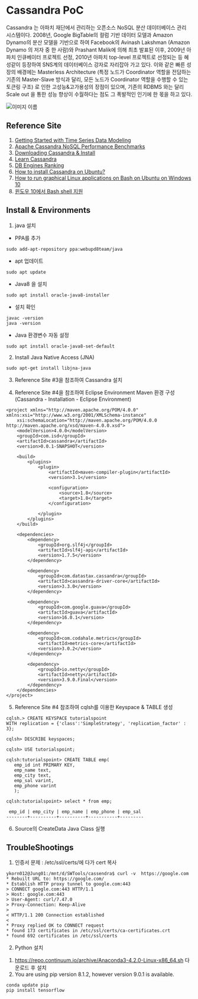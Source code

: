 Cassandra PoC
==

Cassandra 는 아파치 재단에서 관리하는 오픈소스 NoSQL 분산 데이터베이스 관리 시스템이다.
2008년, Google BigTable의 컬럼 기반 데이터 모델과 Amazon Dynamo의 분산 모델을 기반으로 하여 
Facebook의 Avinash Lakshman (Amazon Dynamo 의 저자 중 한 사람)와 Prashant Malik에 
의해 최초 발표된 이후, 2009년 아파치 인큐베이터 프로젝트 선정, 2010년 아파치 top-level 프로젝트로 
선정되는 등 혜성같이 등장하여 SNS계의 데이터베이스 강자로 자리잡아 가고 있다. 이와 같은 빠른 성장의 배경에는 
Masterless Architecture (특정 노드가 Coordinator 역할을 전담하는 기존의 Master-Slave 
방식과 달리, 모든 노드가 Coordinator 역할을 수행할 수 있는 토큰링 구조) 로 인한 고성능&고가용성의 장점이 있으며, 
기존의 RDBMS 와는 달리 Scale out 을 통한 성능 향상이 수월하다는 점도 그 폭발적인 인기에 한 몫을 하고 있다. 

![이미지 이름](http://culturallife.xyz/wp-content/uploads/2017/03/%EC%BA%A1%EC%B2%98.png)


## Reference Site
1. [Getting Started with Time Series Data Modeling](https://academy.datastax.com/resources/getting-started-time-series-data-modeling)
2. [Apache Cassandra NoSQL Performance Benchmarks](https://academy.datastax.com/planet-cassandra/nosql-performance-benchmarks)
3. [Downloading Cassandra & Install](http://cassandra.apache.org/download/)
4. [Learn Cassandra](https://www.tutorialspoint.com/cassandra/index.htm)
6. [DB Engines Ranking](https://db-engines.com/en/ranking)
7. [How to install Cassandra on Ubuntu?](https://github.com/ykorn012/cassandra/blob/master/README.md)
8. [How to run graphical Linux applications on Bash on Ubuntu on Windows 10](https://seanthegeek.net/234/graphical-linux-applications-bash-ubuntu-windows/)
9. [윈도우 10에서 Bash shell 지원](https://blogs.msdn.microsoft.com/eva/?p=7633)
   
## Install & Environments
1. java 설치 
- PPA를 추가
~~~
sudo add-apt-repository ppa:webupd8team/java
~~~
- apt 업데이트
~~~
sudo apt update
~~~
- Java8 을 설치
~~~
sudo apt install oracle-java8-installer
~~~
- 설치 확인
~~~
javac -version
java -version
~~~
- Java 환경변수 자동 설정
~~~
sudo apt install oracle-java8-set-default
~~~

2. Install Java Native Access (JNA)
~~~
sudo apt-get install libjna-java  
~~~ 
3. Reference Site #3을 참조하여 Cassandra 설치

4. Reference Site #4을 참조하여 Eclipse Environment Maven 환경 구성 (Cassandra - Installation - Eclipse Environment)
~~~
<project xmlns="http://maven.apache.org/POM/4.0.0" xmlns:xsi="http://www.w3.org/2001/XMLSchema-instance"
	xsi:schemaLocation="http://maven.apache.org/POM/4.0.0 http://maven.apache.org/xsd/maven-4.0.0.xsd">
	<modelVersion>4.0.0</modelVersion>
	<groupId>com.isd</groupId>
	<artifactId>cassandra</artifactId>
	<version>0.0.1-SNAPSHOT</version>

	<build>
		<plugins>
			<plugin>
				<artifactId>maven-compiler-plugin</artifactId>
				<version>3.1</version>

				<configuration>
					<source>1.8</source>
					<target>1.8</target>
				</configuration>

			</plugin>
		</plugins>
	</build>

	<dependencies>
		<dependency>
			<groupId>org.slf4j</groupId>
			<artifactId>slf4j-api</artifactId>
			<version>1.7.5</version>
		</dependency>

		<dependency>
			<groupId>com.datastax.cassandra</groupId>
			<artifactId>cassandra-driver-core</artifactId>
			<version>3.3.0</version>
		</dependency>

		<dependency>
			<groupId>com.google.guava</groupId>
			<artifactId>guava</artifactId>
			<version>16.0.1</version>
		</dependency>

		<dependency>
			<groupId>com.codahale.metrics</groupId>
			<artifactId>metrics-core</artifactId>
			<version>3.0.2</version>
		</dependency>

		<dependency>
			<groupId>io.netty</groupId>
			<artifactId>netty</artifactId>
			<version>3.9.0.Final</version>
		</dependency>
	</dependencies>
</project>
~~~

5. Reference Site #4 참조하여 cqlsh를 이용한 Keyspace & TABLE 생성
~~~
cqlsh.> CREATE KEYSPACE tutorialspoint
WITH replication = {'class':'SimpleStrategy', 'replication_factor' : 3};

cqlsh> DESCRIBE keyspaces;

cqlsh> USE tutorialspoint;

cqlsh:tutorialspoint> CREATE TABLE emp(
   emp_id int PRIMARY KEY,
   emp_name text,
   emp_city text,
   emp_sal varint,
   emp_phone varint
   );
   
cqlsh:tutorialspoint> select * from emp;

 emp_id | emp_city | emp_name | emp_phone | emp_sal
--------+----------+----------+-----------+---------
~~~   

6. Source의 CreateData Java Class 실행

## TroubleShootings
1. 인증서 문제 : /etc/ssl/certs/에 다가 cert 복사
~~~
ykorn012@Jung01:/mnt/d/SWTools/cassendra$ curl -v  https://google.com
* Rebuilt URL to: https://google.com/
* Establish HTTP proxy tunnel to google.com:443
> CONNECT google.com:443 HTTP/1.1
> Host: google.com:443
> User-Agent: curl/7.47.0
> Proxy-Connection: Keep-Alive
>
< HTTP/1.1 200 Connection established
<
* Proxy replied OK to CONNECT request
* found 173 certificates in /etc/ssl/certs/ca-certificates.crt
* found 692 certificates in /etc/ssl/certs
~~~  

2. Python 설치
1) https://repo.continuum.io/archive/Anaconda3-4.2.0-Linux-x86_64.sh 다운로드 후 설치
2) You are using pip version 8.1.2, however version 9.0.1 is available. 
~~~
conda update pip
pip install tensorflow
